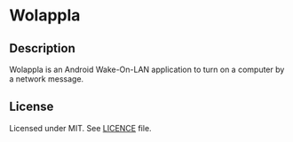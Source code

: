 Wolappla
========

Description
-----------

Wolappla is an Android Wake-On-LAN application to turn on a computer by a network message.

License
-------

Licensed under MIT. See [LICENCE](https://github.com/nerro/wolappla/blob/master/LICENSE) file.

